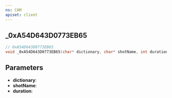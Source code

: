 ```yaml
---
ns: CAM
apiset: client
---
```

## _0xA54D643D0773EB65

```c
// 0xA54D643D0773EB65
void _0xA54D643D0773EB65(char* dictionary, char* shotName, int duration);
```


## Parameters
* **dictionary**:
* **shotName**:
* **duration**: